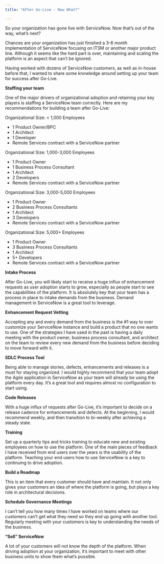 ```yaml
---
title: "After Go-Live - Now What?"

---
```


So your organization has gone live with ServiceNow.  Now that’s out of the way, what’s next? 

Chances are your organization has just finished a 3-6 month implementation of ServiceNow focusing on ITSM or another major product line.  Although it seems like the hard part is over, maintaining and scaling the platform is an aspect that can’t be ignored.  

Having worked with dozens of ServiceNow customers, as well as in-house before that, I wanted to share some knowledge around setting up your team for success after Go-Live.

**Staffing your team**

One of the major drivers of organizational adoption and retaining your key players is staffing a ServiceNow team correctly.  Here are my recommendations for building a team after Go-Live:

Organizational Size: < 1,000 Employees
-	1 Product Owner/BPC
-	1 Architect
-	1 Developer
-	Remote Services contract with a ServiceNow partner	

Organizational Size: 1,000-3,000 Employees
-	1 Product Owner
-	1 Business Process Consultant
-	1 Architect
-	2 Developers
-	Remote Services contract with a ServiceNow partner

Organizational Size: 3,000-5,000 Employees
-	1 Product Owner
-	2 Business Process Consultants
-	1 Architect
-	3 Developers
-	Remote Services contract with a ServiceNow partner

Organizational Size: 5,000+ Employees
-	1 Product Owner
-	3 Business Process Consultants
-	1 Architect
-	5+ Developers
-	Remote Services contract with a ServiceNow partner


**Intake Process**

After Go-Live, you will likely start to receive a huge influx of enhancement requests as user adoption starts to grow, especially as people start to see the capabilities of the platform.  It is absolutely key that your team has a process in place to intake demands from the business.  Demand management in ServiceNow is a great tool to leverage.

**Enhancement Request Vetting**

Accepting any and every demand from the business is the #1 way to over customize your ServiceNow instance and build a product that no one wants to use.  One of the strategies I have used in the past is having a daily meeting with the product owner, business process consultant, and architect on the team to review every new demand from the business before deciding to move forward with it.

**SDLC Process Tool**

Being able to manage stories, defects, enhancements and releases is a must for staying organized.  I would highly recommend that your team adopt the Agile application in ServiceNow as your team will already be using the platform every day.  It’s a great tool and requires almost no configuration to start using.

**Code Releases**

With a huge influx of requests after Go-Live, it’s important to decide on a release cadence for enhancements and defects.  At the beginning, I would recommend weekly, and then transition to bi-weekly after achieving a steady state.

**Training**

Set up a quarterly tips and tricks training to educate new and existing employees on how to use the platform.  One of the main pieces of feedback I have received from end users over the years is the usability of the platform.  Teaching your end users how to use ServiceNow is a key to continuing to drive adoption.

**Build a Roadmap**

This is an item that every customer should have and maintain.  It not only gives your customers an idea of where the platform is going, but plays a key role in architectural decisions.

**Schedule Governance Meetings**

I can’t tell you how many times I have worked on teams where our customers can’t get what they need so they end up going with another tool.  Regularly meeting with your customers is key to understanding the needs of the business.

**“Sell” ServiceNow**

A lot of your customers will not know the depth of the platform.  When driving adoption at your organization, it’s important to meet with other business units to show them what’s possible.
